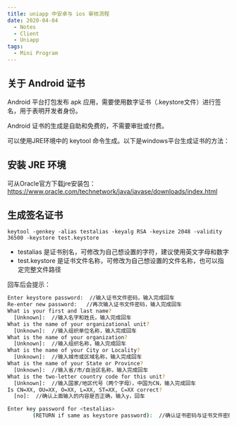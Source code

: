 ```yaml
---
title: uniapp 中安卓与 ios 审核流程
date: 2020-04-04
  - Notes
  - Client
  - Uniapp
tags: 
  - Mini Program
---
```


## 关于 Android 证书

Android 平台打包发布 apk 应用，需要使用数字证书（.keystore文件）进行签名，用于表明开发者身份。

Android 证书的生成是自助和免费的，不需要审批或付费。

可以使用JRE环境中的 keytool 命令生成。以下是windows平台生成证书的方法：

<!-- more -->

## 安装 JRE 环境

可从Oracle官方下载jre安装包：https://www.oracle.com/technetwork/java/javase/downloads/index.html

## 生成签名证书

~~~
keytool -genkey -alias testalias -keyalg RSA -keysize 2048 -validity 36500 -keystore test.keystore
~~~

- testalias 是证书别名，可修改为自己想设置的字符，建议使用英文字母和数字
- test.keystore 是证书文件名称，可修改为自己想设置的文件名称，也可以指定完整文件路径

回车后会提示：

```sh
Enter keystore password:  //输入证书文件密码，输入完成回车  
Re-enter new password:   //再次输入证书文件密码，输入完成回车  
What is your first and last name?  
  [Unknown]:  //输入名字和姓氏，输入完成回车  
What is the name of your organizational unit?  
  [Unknown]:  //输入组织单位名称，输入完成回车  
What is the name of your organization?  
  [Unknown]:  //输入组织名称，输入完成回车  
What is the name of your City or Locality?  
  [Unknown]:  //输入城市或区域名称，输入完成回车  
What is the name of your State or Province?  
  [Unknown]:  //输入省/市/自治区名称，输入完成回车  
What is the two-letter country code for this unit?  
  [Unknown]:  //输入国家/地区代号（两个字母），中国为CN，输入完成回车  
Is CN=XX, OU=XX, O=XX, L=XX, ST=XX, C=XX correct?  
  [no]:  //确认上面输入的内容是否正确，输入y，回车  

Enter key password for <testalias>  
        (RETURN if same as keystore password):  //确认证书密码与证书文件密码一样（HBuilder|HBuilderX要求这两个密码一致），直接回车就可以
```
